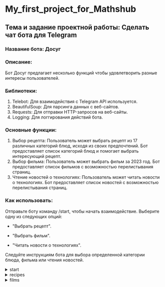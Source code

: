 # My_first_project_for_Mathshub
## Тема и задание проектной работы: Сделать чат бота для Telegram
### Название бота: Досуг
### Описание:
Бот Досуг предлагает несколько функций чтобы удовлетворить разные интересы пользователей.
### Библиотеки:
1. Telebot: Для взаимодействия с Telegram API используется.
2. BeautifulSoup: Для парсинга данных с веб-сайтов.
3. Requests: Для отправки HTTP-запросов на веб-сайты.
4. Logging: Для логгирования действий бота.

### Основные функции:
1. Выбор рецепта:
Пользователь может выбрать рецепт из 17 различных категорий блюд, исходя из своих предпочтений. Бот предоставляет список категорий блюд и помогает выбрать интересующий рецепт.
2. Выбор фильма:
Пользователь может выбрать фильм за 2023 год. Бот предоставляет список фильмов с возможностью перелистывания страниц.
3. Чтение новостей о технологиях:
Пользователь может читать новости о технологиях. Бот предоставляет список новостей с возможностью перелистывания страниц.

### Как использовать:
Отправьте боту команду /start, чтобы начать взаимодействие.
Выберите одну из следующих опций:

- "Выбрать рецепт".

- "Выбрать фильм".

- "Читать новости о технологиях".

Следуйте инструкциям бота для выбора определенной категории блюда, фильма или чтения новостей.

<details><summary>start</summary>
  
  ![start](https://github.com/ludanimo/Mathshub/assets/121025508/a230c620-eab1-4ecf-8844-d87ec8e0ca2f) 
  
</details>

<details><summary>recipes</summary>
  
  ![recipes](https://github.com/ludanimo/Mathshub/assets/121025508/a064b491-2bd8-41e8-93d6-1916d4e330e6)

</details>

<details><summary>films</summary>
  
  ![films](https://github.com/ludanimo/Mathshub/assets/121025508/6eebcde9-e123-4144-8b35-9f762af707e7)

</details>
